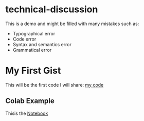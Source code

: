 # technical-discussion
This is a demo and might be filled with many mistakes such as:


* Typographical error
* Code error
* Syntax and semantics error
* Grammatical error


# My First Gist

This will be the first code I will share: [my code](https://gist.github.com/ChristianOtaru/e98269cfa734a3dc377669ffa3b412d9)


## Colab Example

Thisis the [Notebook](https://colab.research.google.com/drive/1W8vSto8ynMI0kgU4UkUxH4Hi43_ugsBX?usp=sharing)
